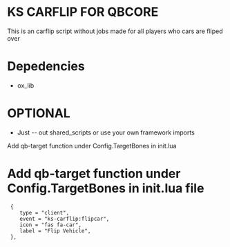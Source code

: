 # KS CARFLIP FOR QBCORE

This is an carflip script without jobs made for all players who cars are fliped over


# Depedencies

* ox_lib



# OPTIONAL

* Just -- out shared_scripts or use your own framework imports

Add qb-target function under Config.TargetBones in init.lua


# Add qb-target function under Config.TargetBones in init.lua file
```
 {
    type = "client",
    event = "ks-carflip:flipcar",
    icon = "fas fa-car",
    label = "Flip Vehicle",
 },
```



